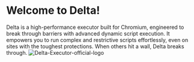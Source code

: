 # Welcome to Delta!
Delta is a high-performance executor built for Chromium, engineered to break through barriers with advanced dynamic script execution. It empowers you to run complex and restrictive scripts effortlessly, even on sites with the toughest protections. When others hit a wall, Delta breaks through.
![Delta-Executor-official-logo](https://github.com/user-attachments/assets/73512e3c-eb5a-4877-80c1-4e1b6cbabca9)
